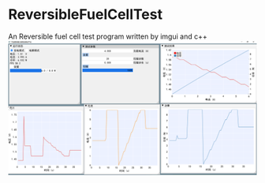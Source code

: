 ﻿# ReversibleFuelCellTest
 An Reversible fuel cell test program written by imgui and c++
![image](https://github.com/f4try/ReversibleFuelCellTest/blob/main/screenshot.png)
